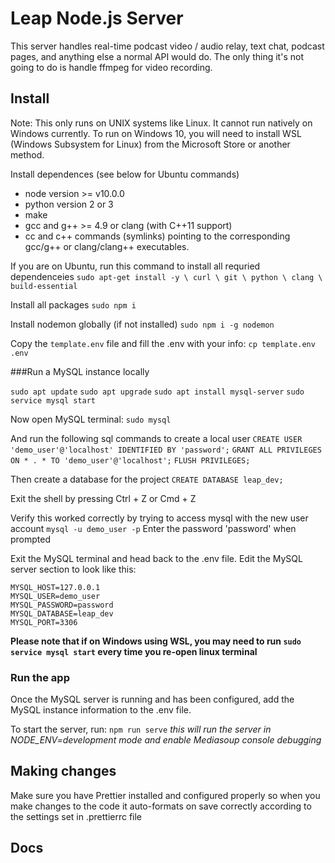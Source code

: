 # Leap Node.js Server

This server handles real-time podcast video / audio relay, text chat, podcast pages, and anything else a normal API would do. The only thing it's not going to do is handle ffmpeg for video recording.

## Install

Note: This only runs on UNIX systems like Linux. It cannot run natively on Windows currently. To run on Windows 10, you will need to install WSL (Windows Subsystem for Linux) from the Microsoft Store or another method.

Install dependences (see below for Ubuntu commands)

- node version >= v10.0.0
- python version 2 or 3
- make
- gcc and g++ >= 4.9 or clang (with C++11 support)
- cc and c++ commands (symlinks) pointing to the corresponding gcc/g++ or clang/clang++ executables.

If you are on Ubuntu, run this command to install all requried dependenceies
`sudo apt-get install -y \ curl \ git \ python \ clang \ build-essential`

Install all packages
`sudo npm i`

Install nodemon globally (if not installed)
`sudo npm i -g nodemon`

Copy the `template.env` file and fill the .env with your info:
`cp template.env .env`

###Run a MySQL instance locally

`sudo apt update`
`sudo apt upgrade`
`sudo apt install mysql-server`
`sudo service mysql start`

Now open MySQL terminal:
`sudo mysql`

And run the following sql commands to create a local user
`CREATE USER 'demo_user'@'localhost' IDENTIFIED BY 'password';`
`GRANT ALL PRIVILEGES ON * . * TO 'demo_user'@'localhost';`
`FLUSH PRIVILEGES;`

Then create a database for the project
`CREATE DATABASE leap_dev;`

Exit the shell by pressing Ctrl + Z or Cmd + Z

Verify this worked correctly by trying to access mysql with the new user account
`mysql -u demo_user -p`
Enter the password 'password' when prompted

Exit the MySQL terminal and head back to the .env file. Edit the MySQL server section to look like this:

```
MYSQL_HOST=127.0.0.1
MYSQL_USER=demo_user
MYSQL_PASSWORD=password
MYSQL_DATABASE=leap_dev
MYSQL_PORT=3306
```

**Please note that if on Windows using WSL, you may need to run `sudo service mysql start` every time you re-open linux terminal**

### Run the app

Once the MySQL server is running and has been configured, add the MySQL instance information to the .env file.

To start the server, run:
`npm run serve`
_this will run the server in NODE_ENV=development mode and enable Mediasoup console debugging_

## Making changes

Make sure you have Prettier installed and configured properly so when you make changes to the code it auto-formats on save correctly according to the settings set in .prettierrc file

## Docs
